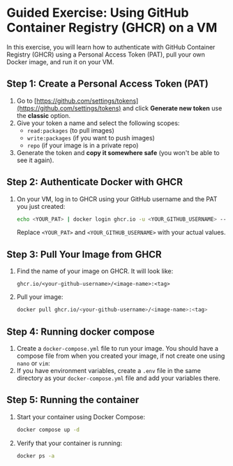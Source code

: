 # Guided Exercise: Using GitHub Container Registry (GHCR) on a VM

In this exercise, you will learn how to authenticate with GitHub Container Registry (GHCR) using a Personal Access Token (PAT), pull your own Docker image, and run it on your VM.

## Step 1: Create a Personal Access Token (PAT)

1. Go to [https://github.com/settings/tokens](https://github.com/settings/tokens) and click **Generate new token** use the **classic** option.
2. Give your token a name and select the following scopes:
	- `read:packages` (to pull images)
	- `write:packages` (if you want to push images)
	- `repo` (if your image is in a private repo)
3. Generate the token and **copy it somewhere safe** (you won't be able to see it again).

## Step 2: Authenticate Docker with GHCR

1. On your VM, log in to GHCR using your GitHub username and the PAT you just created:
	```bash
	echo <YOUR_PAT> | docker login ghcr.io -u <YOUR_GITHUB_USERNAME> --password-stdin
	```
	Replace `<YOUR_PAT>` and `<YOUR_GITHUB_USERNAME>` with your actual values.

## Step 3: Pull Your Image from GHCR

1. Find the name of your image on GHCR. It will look like:
	```
	ghcr.io/<your-github-username>/<image-name>:<tag>
	```
2. Pull your image:
	```bash
	docker pull ghcr.io/<your-github-username>/<image-name>:<tag>
	```

## Step 4: Running docker compose
1. Create a `docker-compose.yml` file to run your image. You should have a compose file from when you created your image, if not create one using `nano` or `vim`:
2. If you have environment variables, create a `.env` file in the same directory as your `docker-compose.yml` file and add your variables there.


## Step 5: Running the container
1. Start your container using Docker Compose:
    ```bash
    docker compose up -d
    ```
2. Verify that your container is running:
    ```bash
    docker ps -a
    ```